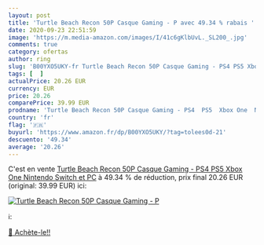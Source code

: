 ```yaml
---
layout: post
title: 'Turtle Beach Recon 50P Casque Gaming - P avec 49.34 % rabais '
date: 2020-09-23 22:51:59
image: 'https://m.media-amazon.com/images/I/41c6gKlbUvL._SL200_.jpg'
comments: true
category: ofertas
author: ring
slug: 'B00YXO5UKY-fr Turtle Beach Recon 50P Casque Gaming - PS4 PS5 Xbox One...'
tags: [  ]
actualPrice: 20.26 EUR
currency: EUR
price: 20.26
comparePrice: 39.99 EUR
prodname: 'Turtle Beach Recon 50P Casque Gaming - PS4  PS5  Xbox One  Nintendo Switch et PC'
country: 'fr'
flag: '🇫🇷'
buyurl: 'https://www.amazon.fr/dp/B00YXO5UKY/?tag=tolees0d-21'
descuento: '49.34'
average: '20.26'
---
```


C'est en vente [Turtle Beach Recon 50P Casque Gaming - PS4  PS5  Xbox One  Nintendo Switch et PC](https://www.amazon.fr/dp/B00YXO5UKY/?tag=tolees0d-21)  à  49.34 % de réduction, prix final  20.26 EUR (original: 39.99 EUR) ici:

[![Turtle Beach Recon 50P Casque Gaming - P](https://m.media-amazon.com/images/I/41c6gKlbUvL._SL200_.jpg)](https://www.amazon.fr/dp/B00YXO5UKY/?tag=tolees0d-21)

ℹ️:


[🛒 Achète-le!!](https://www.amazon.fr/dp/B00YXO5UKY/?tag=tolees0d-21)
